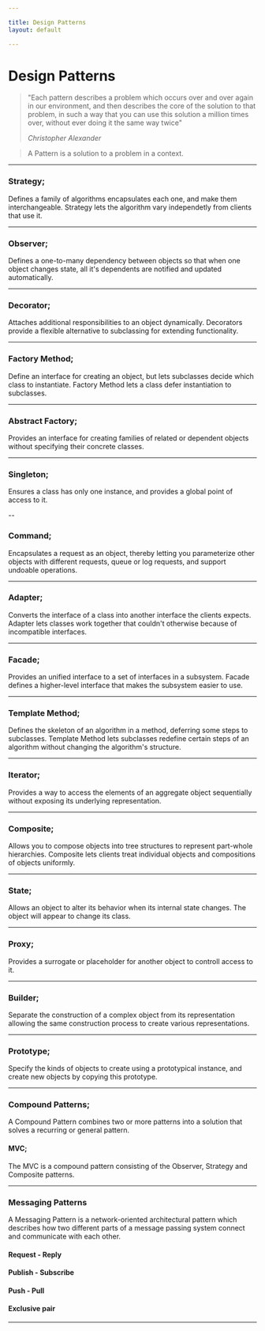 ```yaml
---

title: Design Patterns
layout: default

---
```


# Design Patterns

> "Each pattern describes a problem which occurs over and over again in our environment, and then describes the core of the solution to that problem, in such a way that you can use this solution a million times over, without ever doing it the same way twice"
> 
> _Christopher Alexander_


> A Pattern is a solution to a problem in a context.

---

### Strategy;
Defines a family of algorithms encapsulates each one, and make them interchangeable.
Strategy lets the algorithm vary independetly from clients that use it.

---

### Observer;
Defines a one-to-many dependency between objects so that when one object changes state, all it's dependents are notified and updated automatically.

---

### Decorator;
Attaches additional responsibilities to an object dynamically. Decorators provide a flexible alternative to subclassing for extending functionality.

---

### Factory Method;
Define an interface for creating an object, but lets subclasses decide which class to instantiate. Factory Method lets a class defer instantiation to subclasses.

---

### Abstract Factory;
Provides an interface for creating families of related or dependent objects without specifying their concrete classes.

---

### Singleton;
Ensures a class has only one instance, and provides a global point of access to it.

--

### Command;
Encapsulates a request as an object, thereby letting you parameterize other objects with different requests, queue or log requests, and support undoable operations.

---

### Adapter;
Converts the interface of a class into another interface the clients expects. Adapter lets classes work together that couldn't otherwise because of incompatible interfaces.

---

### Facade;
Provides an unified interface to a set of interfaces in a subsystem. Facade defines a higher-level interface that makes the subsystem easier to use.

---

### Template Method;
Defines the skeleton of an algorithm in a method, deferring some steps to subclasses. Template Method lets subclasses redefine certain steps of an algorithm without changing the algorithm's structure.

---

### Iterator;
Provides a way to access the elements of an aggregate object sequentially without exposing its underlying representation.

---

### Composite;
Allows you to compose objects into tree structures to represent part-whole hierarchies. Composite lets clients treat individual objects and compositions of objects uniformly.

---

### State;
Allows an object to alter its behavior when its internal state changes. The object will appear to change its class.

---

### Proxy;
Provides a surrogate or placeholder for another object to controll access to it.

---

### Builder;
Separate the construction of a complex object from its representation allowing the same construction process to create various representations.

---

### Prototype;
Specify the kinds of objects to create using a prototypical instance, and create new objects by copying this prototype.

---

### Compound Patterns;
A Compound Pattern combines two or more patterns into a solution that solves a recurring or general pattern.

#### MVC;
The MVC is a compound pattern consisting of the Observer, Strategy and Composite patterns.

---

### Messaging Patterns
A Messaging Pattern is a network-oriented architectural pattern which describes how two different parts of a message passing system connect and communicate with each other.

#### Request - Reply

#### Publish - Subscribe

#### Push - Pull

#### Exclusive pair

---
